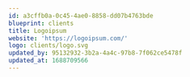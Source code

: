 ```yaml
---
id: a3cffb0a-0c45-4ae0-8858-dd07b4763bde
blueprint: clients
title: Logoipsum
website: 'https://logoipsum.com/'
logo: clients/logo.svg
updated_by: 95132932-3b2a-4a4c-97b8-7f062ce5478f
updated_at: 1688709566
---
```

